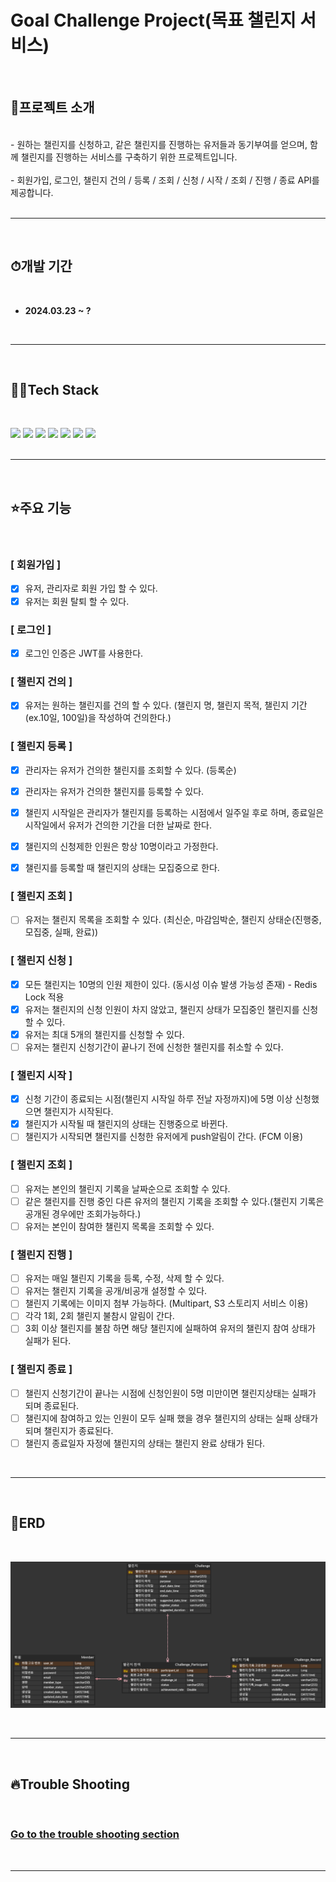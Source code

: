 


# Goal Challenge Project(목표 챌린지 서비스)

<br/>

## 📌프로젝트 소개
<br/>
- 원하는 챌린지를 신청하고, 같은 챌린지를 진행하는 유저들과 동기부여를 얻으며, 함께 챌린지를 진행하는 
 서비스를 구축하기 위한 프로젝트입니다.
<br/><br/>
- 회원가입, 로그인, 챌린지 건의 / 등록 / 조회 / 신청 / 시작 / 조회 / 진행 / 종료 API를 제공합니다.  
<br/><br/>


<hr><br>


## ⏱개발 기간
<br>

- **2024.03.23 ~ ?**

<br>


<hr><br>

## 👨‍💻Tech Stack
<br/>


<img src="https://img.shields.io/badge/springboot-6DB33F?style=for-the-badge&logo=springboot&logoColor=white"> <img src="https://img.shields.io/badge/java-%23ED8B00?style=for-the-badge&logo=openjdk&logoColor=white"> <img src="https://img.shields.io/badge/Gradle-02303A?style=for-the-badge&logo=Gradle&logoColor=white"> <img src="https://img.shields.io/badge/MySQL-005C84?style=for-the-badge&logo=mysql&logoColor=white"> <img src="https://img.shields.io/badge/redis-%23DD0031.svg?&style=for-the-badge&logo=redis&logoColor=white"> <img src="https://img.shields.io/badge/GIT-E44C30?style=for-the-badge&logo=git&logoColor=white"> <img src="https://img.shields.io/badge/IntelliJ_IDEA-000000.svg?style=for-the-badge&logo=intellij-idea&logoColor=white"> 
<br><br>


<hr><br>

## ⭐주요 기능
<br>

### [ 회원가입 ]
- [x] 유저, 관리자로 회원 가입 할 수 있다.
- [x] 유저는 회원 탈퇴 할 수 있다.

### [ 로그인 ]
- [x] 로그인 인증은 JWT를 사용한다.

### [ 챌린지 건의 ]
- [X] 유저는 원하는 챌린지를 건의 할 수 있다. (챌린지 명, 챌린지 목적, 챌린지 기간(ex.10일, 100일)을 작성하여 건의한다.)

### [ 챌린지 등록 ]
- [X] 관리자는 유저가 건의한 챌린지를 조회할 수 있다. (등록순)
- [X] 관리자는 유저가 건의한 챌린지를 등록할 수 있다.
- [X] 챌린지 시작일은 관리자가 챌린지를 등록하는 시점에서 일주일 후로 하며, 종료일은 시작일에서 유저가 건의한 기간을 더한 날짜로 한다.
- [X] 챌린지의 신청제한 인원은 항상 10명이라고 가정한다.
- [X] 챌린지를 등록할 때 챌린지의 상태는 모집중으로 한다.


### [ 챌린지 조회 ]
- [ ] 유저는 챌린지 목록을 조회할 수 있다.
  (최신순, 마감임박순, 챌린지 상태순(진행중, 모집중, 실패, 완료))

### [ 챌린지 신청 ]
- [x] 모든 챌린지는 10명의 인원 제한이 있다. (동시성 이슈 발생 가능성 존재) - Redis Lock 적용
- [x] 유저는 챌린지의 신청 인원이 차지 않았고, 챌린지 상태가 모집중인 챌린지를 신청할 수 있다.
- [x] 유저는 최대 5개의 챌린지를 신청할 수 있다.
- [ ] 유저는 챌린지 신청기간이 끝나기 전에 신청한 챌린지를 취소할 수 있다.

### [ 챌린지 시작 ]
- [x] 신청 기간이 종료되는 시점(챌린지 시작일 하루 전날 자정까지)에 5명 이상 신청했으면 챌린지가 시작된다.
- [x] 챌린지가 시작될 때 챌린지의 상태는 진행중으로 바뀐다.
- [ ] 챌린지가 시작되면 챌린지를 신청한 유저에게 push알림이 간다. (FCM 이용)

### [ 챌린지 조회 ]
- [ ] 유저는 본인의 챌린지 기록을 날짜순으로 조회할 수 있다.
- [ ] 같은 챌린지를 진행 중인 다른 유저의 챌린지 기록을 조회할 수 있다.(챌린지 기록은 공개된 경우에만 조회가능하다.)
- [ ] 유저는 본인이 참여한 챌린지 목록을 조회할 수 있다.

### [ 챌린지 진행 ]
- [ ] 유저는 매일 챌린지 기록을 등록, 수정, 삭제 할 수 있다.
- [ ] 유저는 챌린지 기록을 공개/비공개 설정할 수 있다.
- [ ] 챌린지 기록에는 이미지 첨부 가능하다. (Multipart, S3 스토리지 서비스 이용)
- [ ] 각각 1회, 2회 챌린지 불참시 알림이 간다.
- [ ] 3회 이상 챌린지를 불참 하면 해당 챌린지에 실패하여 유저의 챌린지 참여 상태가 실패가 된다.

### [ 챌린지 종료 ]
- [ ] 챌린지 신청기간이 끝나는 시점에 신청인원이 5명 미만이면 챌린지상태는 실패가 되며 종료된다.
- [ ] 챌린지에 참여하고 있는 인원이 모두 실패 했을 경우 챌린지의 상태는 실패 상태가 되며 챌린지가 종료된다.
- [ ] 챌린지 종료일자 자정에 챌린지의 상태는 챌린지 완료 상태가 된다.

<br>
<hr><br>

## 📜ERD
<br>

![ERD](/doc/ERD/ERD.png)


<br>
<hr><br>

## 🔥Trouble Shooting
<br>

### [Go to the trouble shooting section](doc/TROUBLE_SHOOTING.md)

<br>
<hr>
